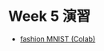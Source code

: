   # Week 5 演習

  - [fashion MNIST (Colab)](https://colab.research.google.com/drive/17IFzxEci3fBUmJyqnDtQEpBm1xMgDCNh?usp=sharing)
